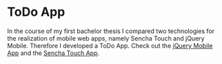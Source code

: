 ToDo App
===

In the course of my first bachelor thesis I compared two technologies for the realization of mobile web apps, namely Sencha Touch
and jQuery Mobile. Therefore I developed a ToDo App. Check out the [jQuery Mobile App](http://bakk1todo.herokuapp.com/jquery_mobile/tasks) and the [Sencha Touch App](http://bakk1todo.herokuapp.com/sencha_touch/tasks).
